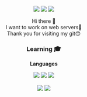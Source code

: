 
<div style="text-align:center;">

<a href="https://blog.naver.com/sotabucks" target="_blank"><img src="https://img.shields.io/badge/Blog-03c75a?style=flat-square&logo=Blogger&logoColor=black"/></a>
<a href="https://www.instagram.com/soutacchin_08/" target="_blank"><img src="https://img.shields.io/badge/Insta-e4405f?style=flat-square&logo=Instacart&logoColor=black"/></a>
<a href="mailto: kimsoungyoon01@gmail.com" target="_blank"><img src="https://img.shields.io/badge/Gmail-ea4335?style=flat-square&logo=Gmail&logoColor=white"/></a>

Hi there 👋<br>
I want to work on web servers🎈<br>
Thank you for visiting my git😙

### Learning 🎓
<strong>Languages</strong><br>
<div>
    <img src="https://img.shields.io/badge/C++-00599C?style=flat-square&logo=cplusplus&logoColor=white"/>
    <img src="https://img.shields.io/badge/Python-3776AB?style=flat-square&logo=PyG&logoColor=white"/>
    <img src="https://img.shields.io/badge/Java-FC4C02?style=flat-square&logo=Strava&logoColor=white"/>
</div>

<br>

<img src="https://github-readme-stats.vercel.app/api?username=SoutaBucks&show_icons=true&theme=tokyonight&border_radius=10&hide_border=true" style="height:auto;"/>
<img src="http://mazassumnida.wtf/api/v2/generate_badge?boj=ms_pocha23" style="height:auto;"/>

</div>

<!--
**SoutaBucks/SoutaBucks** is a ✨ _special_ ✨ repository because its `README.md` (this file) appears on your GitHub profile.

Here are some ideas to get you started:

- 🔭 I’m currently working on ...
- 🌱 I’m currently learning ...
- 👯 I’m looking to collaborate on ...
- 🤔 I’m looking for help with ...
- 💬 Ask me about ...
- 📫 How to reach me: ...
- 😄 Pronouns: ...
- ⚡ Fun fact: ...
-->
